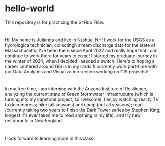 # hello-world
This repository is for practicing the GitHub Flow.
#
Hi! My name is Julianna and live in Nashua, NH! I work for the USGS as a hydrologica technician, collectingh stream discharge data for the state of Massachusetts. I've been there since April 2022 and really hope that I can continue to work there for years to come! I started my graduate journey in the winter of 2024, when I decided I needed a switch. Here's to hoping a career centered around GIS is in my cards (I currently work part-time with our Data Analytics and Visualization section working on GIS projects)! 
#
In my free time, I am interning with the Arizona Institute of Resilience, analyzing the current state of Green Stormwater Infrastrucutre (which is turning into my capstone project, so awesome). I enjoy watching reality TV to decompress; hike (all seasons) and camp (not all seasons); read (currently taking two years to finish the Dark Tower series by Stephen King, longest it's ever taken me to read anything in my life); and try new restaurants in New England. 
#
I look forward to learning more in this class!
